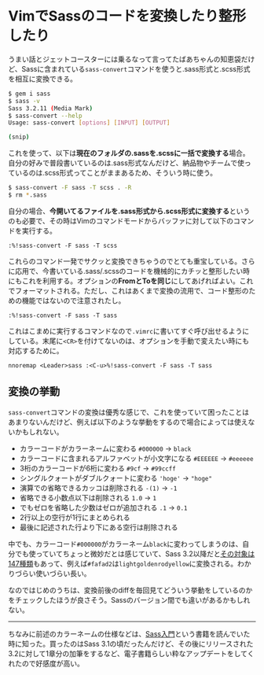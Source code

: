 # <span>VimでSassのコードを</span><span>変換したり整形したり</span>

うまい話とジェットコースターには乗るなって言ってたばあちゃんの知恵袋だけど、Sassに含まれている`sass-convert`コマンドを使うと.sass形式と.scss形式を相互に変換できる。

~~~ sh
$ gem i sass
$ sass -v
Sass 3.2.11 (Media Mark)
$ sass-convert --help
Usage: sass-convert [options] [INPUT] [OUTPUT]

(snip)
~~~

これを使って、以下は**現在のフォルダの.sassを.scssに一括で変換する**場合。自分の好みで普段書いているのは.sass形式なんだけど、納品物やチームで使っているのは.scss形式ってことがままあるため、そういう時に使う。

~~~ sh
$ sass-convert -F sass -T scss . -R
$ rm *.sass
~~~

自分の場合、**今開いてるファイルを.sass形式から.scss形式に変換する**というのも必要で、その時はVimのコマンドモードからバッファに対して以下のコマンドを実行する。

~~~ vim
:%!sass-convert -F sass -T scss
~~~


これらのコマンド一発でサクッと変換できちゃうのでとても重宝している。さらに応用で、今書いている.sass/.scssのコードを機械的にカチッと整形したい時にもこれを利用する。オプションの**FromとToを同じ**にしてあげればよい。これでフォーマットされる。ただし、これはあくまで変換の流用で、コード整形のための機能ではないので注意されたし。

~~~ vim
:%!sass-convert -F sass -T sass
~~~

これはこまめに実行するコマンドなので`.vimrc`に書いてすぐ呼び出せるようにしている。末尾に`<CR>`を付けてないのは、オプションを手動で変えたい時にも対応するために。

~~~ vim
nnoremap <Leader>sass :<C-u>%!sass-convert -F sass -T sass
~~~

## 変換の挙動

`sass-convert`コマンドの変換は優秀な感じで、これを使っていて困ったことはあまりないんだけど、例えば以下のような挙動をするので場合によっては使えないかもしれない。

- カラーコードがカラーネームに変わる `#000000` → `black`
- カラーコードに含まれるアルファベットが小文字になる `#EEEEEE` → `#eeeeee`
- 3桁のカラーコードが6桁に変わる `#9cf` → `#99ccff`
- シングルクォートがダブルクォートに変わる `'hoge'` → `"hoge"`
- 演算での省略できるカッコは削除される `-(1)` → `-1`
- 省略できる小数点以下は削除される `1.0` → `1`
- でもゼロを省略した少数はゼロが追加される `.1` → `0.1`
- 2行以上の空行が1行にまとめられる
- 最後に記述された行より下にある空行は削除される

中でも、カラーコード`#000000`がカラーネーム`black`に変わってしまうのは、自分でも使っていてちょっと微妙だとは感じていて、Sass 3.2以降だと[その対象は147種類](http://www.w3.org/TR/css3-color/)もあって、例えば`#fafad2`は`lightgoldenrodyellow`に変換される。わかりづらい使いづらい長い。

なのではじめのうちは、変換前後のdiffを毎回見てどういう挙動をしているのかをチェックしたほうが良さそう。Sassのバージョン間でも違いがあるかもしれない。

---

ちなみに前述のカラーネームの仕様などは、[Sass入門](https://gihyo.jp/dp/ebook/2012/978-4-7741-5123-6)という書籍を読んでいた時に知った。買ったのはSass 3.1の頃だったんだけど、その後にリリースされた3.2に対して1章分の加筆をするなど、電子書籍らしい粋なアップデートをしてくれたので好感度が高い。
